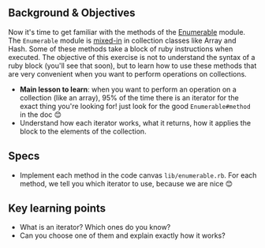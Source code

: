 ## Background & Objectives

Now it's time to get familiar with the methods of the [Enumerable](http://ruby-doc.org/core/Enumerable.html) module. The `Enumerable` module is [mixed-in](http://rubylearning.com/satishtalim/modules_mixins.html) in collection classes like Array and Hash. Some of these methods take a block of ruby instructions when executed. The objective of this exercise is not to understand the syntax of a ruby block (you'll see that soon), but to learn how to use these methods that are very convenient when you want to perform operations on collections.

- **Main lesson to learn**: when you want to perform an operation on a collection (like an array), 95% of the time there is an iterator for the exact thing you're looking for! just look for the good `Enumerable#method` in the doc 😊
- Understand how each iterator works, what it returns, how it applies the block to the elements of the collection.

## Specs

- Implement each method in the code canvas `lib/enumerable.rb`. For each method, we tell you which iterator to use, because we are nice 😊

## Key learning points

- What is an iterator? Which ones do you know?
- Can you choose one of them and explain exactly how it works?
